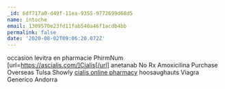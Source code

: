 ```yaml
---
_id: 6df717a0-d49f-11ea-9355-9772699d68d5
name: intoche
email: 1309570e23fd11fab540a46f1acdb4bb
permalink: false
date: '2020-08-02T09:06:20.072Z'
---
```

occasion levitra en pharmacie  PhirmNum [url=https://ascialis.com/]Cialis[/url] anetanab No Rx Amoxicilina Purchase Overseas Tulsa  Showly <a href=https://ascialis.com/#>cialis online pharmacy</a> hoosaughauts Viagra Generico Andorra
